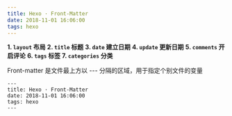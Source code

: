```yaml
---
title: Hexo · Front-Matter
date: 2018-11-01 16:06:00
tags: hexo
---
```


**1. `layout` 布局**
**2. `title` 标题**
**3. `date` 建立日期**
**4. `update` 更新日期**
**5. `comments` 开启评论**
**6. `tags` 标签**
**7. `categories` 分类** 

<!-- more -->

Front-matter 是文件最上方以 --- 分隔的区域，用于指定个别文件的变量

```
---
title: Hexo · Front-Matter
date: 2018-11-01 16:06:00
tags: hexo
---
```
